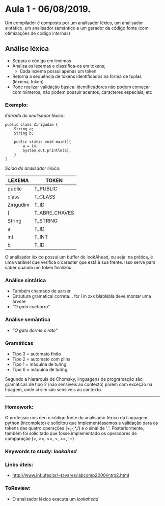 # Aula 1 - 06/08/2019.

Um compilador é composto por um analisador léxico, um analisador sintático, um analisador semântico e um gerador de código fonte (com otimizações de código internas)

## Análise léxica

* Separa o código em lexemas
* Analisa os lexemas e classifica-os em tokens;
  * Cada lexema possui apenas um token
* Retorna a sequência de tokens identificados na forma de tuplas (lexema, token)
* Pode realizar validação básica: identificadores não podem começar com números, não podem possuir acentos, caracteres especiais, etc

### Exemplo:
*Entrada do analisador léxico:*
```
public class Zirigudim {
    String a;
    String b;

    public static void main(){
        a = 14;
        System.out.println(a);
    }
}
```

*Saída do analisador léxico:*

| LEXEMA    | TOKEN         |
| --------- | ------------- |
| public    | T_PUBLIC      |
| class     | T_CLASS       |
| Zirigudim | T_ID          |
| {         | T_ABRE_CHAVES |
| String    | T_STRING      |
| a         | T_ID          |
| int       | T_INT         |
| b         | T_ID          |

O analisador léxico possui um buffer de lookAhead, ou seja: na prática, é uma variável que verifica o caracter que está à sua frente. Isso serve para saber quando um token finalizou.

### Análise sintática

* Também chamado de parser
* Estrutura gramatical correta... for i in xxx blablabla        deve montar uma árvore
* *"O gato cachorro"*

### Análise semântica
* *"O gato dorme o rato"*


### Gramáticas

* Tipo 3 = automato finito
* Tipo 2 = automato com pilha
* Tipo 1 = máquina de turing
* Tipo 0 = máquina de turing

Segundo a hierarquia de Chomsky, linguagens de programação são gramáticas de tipo 2 (não sensíveis ao contexto) porém com exceção na tipagem, onde aí sim são sensíveis ao contexto.

----------

### **Homework:**
O professor nos deu o código fonte do analisador léxico da linguagem python (incompleto) e solicitou que implementássemos a validação para os tokens das quatro operações (+,-,*,/) e o sinal de ':'. Posteriormente, também foi solicitado que fosse implementado os operadores de comparação (>, >=, <=, <, ==, !=)

### **Keywords to study:** *lookahed*

### **Links úteis:** 
  * http://www.inf.ufes.br/~tavares/labcomp2000/intro2.html


### **ToReview:** 
  * O analisador léxico executa um *lookahead* 
